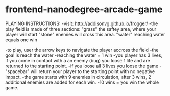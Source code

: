 frontend-nanodegree-arcade-game
===============================

PLAYING INSTRUCTIONS:
-visit: http://addisonvg.github.io/frogger/
-the play field is made of three sections:
  "grass" the saftey area, where your player will start
  "stone" enemies will cross this area. 
  "water" reaching water equals one win

-to play, user the arrow keys to navigate the player accross the field
-the goal is reach the water
-reaching the water = 1 win
-you player has 3 lives, if you come in contact with a an enemy (bug) you loose 1 life and are returned to the starting point.
-if you loose all 3 lives you loose the game
-"spacebar" will return your player to the starting point with no negative impact.
-the game starts with 9 enemies in circulation, after 3 wins, 2 additional enemies are added for each win.
-10 wins = you win the whole game.
